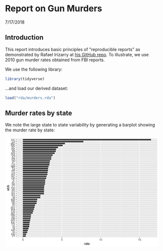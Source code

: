 Report on Gun Murders
================
7/17/2018

Introduction
------------

This report introduces basic principles of "reproducible reports" as demonstrated by Rafael Irizarry at [his GitHub repo](https://github.com/rairizarry/murders). To illustrate, we use 2010 gun murder rates obtained from FBI reports.

We use the following library:

``` r
library(tidyverse)
```

...and load our derived dataset:

``` r
load("rda/murders.rda")
```

Murder rates by state
---------------------

We note the large state to state variability by generating a barplot showing the murder rate by state:

![](report_files/figure-markdown_github/murder-rate-by-state-1.png)
